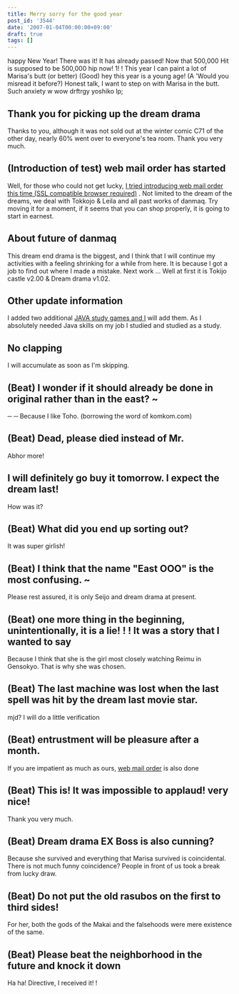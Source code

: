 ```yaml
---
title: Merry sorry for the good year
post_id: '3544'
date: '2007-01-04T00:00:00+09:00'
draft: true
tags: []
---
```


happy New Year! There was it! It has already passed! Now that 500,000 Hit is supposed to be 500,000 hip now! 1! ! This year I can paint a lot of Marisa's butt (or better) (Good) hey this year is a young age! (A 'Would you misread it before?) Honest talk, I want to step on with Marisa in the butt. Such anxiety w wow drftrgy yoshiko lp;

## Thank you for picking up the dream drama

Thanks to you, although it was not sold out at the winter comic C71 of the other day, nearly 60% went over to everyone's tea room. Thank you very much.

## (Introduction of test) web mail order has started

Well, for those who could not get lucky, [I tried introducing web mail order this time (SSL compatible browser required)](http://e.danmaq.com/) . Not limited to the dream of the dreams, we deal with Tokkojo & Leila and all past works of danmaq. Try moving it for a moment, if it seems that you can shop properly, it is going to start in earnest.

## About future of danmaq

This dream end drama is the biggest, and I think that I will continue my activities with a feeling shrinking for a while from here. It is because I got a job to find out where I made a mistake. Next work ... Well at first it is Tokijo castle v2.00 & Dream drama v1.02.

## Other update information

I added two additional [JAVA study games and I](/category/products/apps?tag=java) will add them. As I absolutely needed Java skills on my job I studied and studied as a study.

## No clapping

I will accumulate as soon as I'm skipping.

## (Beat) I wonder if it should already be done in original rather than in the east? ~

─ ─ Because I like Toho. (borrowing the word of komkom.com)

## (Beat) Dead, please died instead of Mr.

Abhor more!

## I will definitely go buy it tomorrow. I expect the dream last!

How was it?

## (Beat) What did you end up sorting out?

It was super girlish!

## (Beat) I think that the name "East OOO" is the most confusing. ~

Please rest assured, it is only Seijo and dream drama at present.

## (Beat) one more thing in the beginning, unintentionally, it is a lie! ! ! It was a story that I wanted to say

Because I think that she is the girl most closely watching Reimu in Gensokyo. That is why she was chosen.

## (Beat) The last machine was lost when the last spell was hit by the dream last movie star.

mjd? I will do a little verification

## (Beat) entrustment will be pleasure after a month.

If you are impatient as much as ours, [web mail order](http://e.danmaq.com/) is also done

## (Beat) This is! It was impossible to applaud! very nice!

Thank you very much.

## (Beat) Dream drama EX Boss is also cunning?

Because she survived and everything that Marisa survived is coincidental. There is not much funny coincidence? People in front of us took a break from lucky draw.

## (Beat) Do not put the old rasubos on the first to third sides!

For her, both the gods of the Makai and the falsehoods were mere existence of the same.

## (Beat) Please beat the neighborhood in the future and knock it down

Ha ha! Directive, I received it! !
